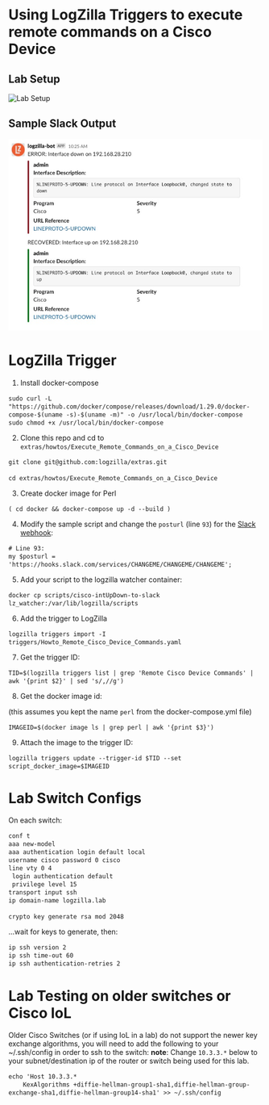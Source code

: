 # Using LogZilla Triggers to execute remote commands on a Cisco Device


## Lab Setup


![Lab Setup](images/lab-design.jpg)


## Sample Slack Output

![Sample Slack Message](images/slack-cisco-interface-bounce.jpg)




# LogZilla Trigger


1. Install docker-compose

```
sudo curl -L "https://github.com/docker/compose/releases/download/1.29.0/docker-compose-$(uname -s)-$(uname -m)" -o /usr/local/bin/docker-compose
sudo chmod +x /usr/local/bin/docker-compose
```

2. Clone this repo and cd to `extras/howtos/Execute_Remote_Commands_on_a_Cisco_Device`

```
git clone git@github.com:logzilla/extras.git

cd extras/howtos/Execute_Remote_Commands_on_a_Cisco_Device
```

3. Create docker image for Perl

```
( cd docker && docker-compose up -d --build )
```

4. Modify the sample script and change the `posturl` (line `93`) for the [Slack webhook](https://api.slack.com/messaging/webhooks):

```
# Line 93:
my $posturl = 'https://hooks.slack.com/services/CHANGEME/CHANGEME/CHANGEME';
```


5. Add your script to the logzilla watcher container:

```
docker cp scripts/cisco-intUpDown-to-slack lz_watcher:/var/lib/logzilla/scripts
```

6. Add the trigger to LogZilla

```
logzilla triggers import -I triggers/Howto_Remote_Cisco_Device_Commands.yaml
```

7. Get the trigger ID:

```
TID=$(logzilla triggers list | grep 'Remote Cisco Device Commands' | awk '{print $2}' | sed 's/,//g')
```

8. Get the docker image id:

(this assumes you kept the name `perl` from the docker-compose.yml file)

```
IMAGEID=$(docker image ls | grep perl | awk '{print $3}')
```

9. Attach the image to the trigger ID:

```
logzilla triggers update --trigger-id $TID --set script_docker_image=$IMAGEID
```


# Lab Switch Configs
On each switch:


```
conf t
aaa new-model
aaa authentication login default local
username cisco password 0 cisco
line vty 0 4
 login authentication default
 privilege level 15
transport input ssh
ip domain-name logzilla.lab

crypto key generate rsa mod 2048
```

...wait for keys to generate, then:

```
ip ssh version 2
ip ssh time-out 60
ip ssh authentication-retries 2
```


# Lab Testing on older switches or Cisco IoL

Older Cisco Switches (or if using IoL in a lab) do not support the newer key exchange algorithms, you will need to add the following to your ~/.ssh/config in order to ssh to the switch:
**note**: Change `10.3.3.*` below to your subnet/destination ip of the router or switch being used for this lab.

```
echo 'Host 10.3.3.*
    KexAlgorithms +diffie-hellman-group1-sha1,diffie-hellman-group-exchange-sha1,diffie-hellman-group14-sha1' >> ~/.ssh/config
```
